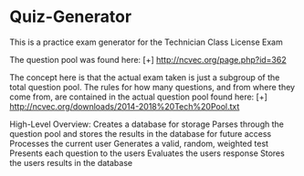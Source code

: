 # Quiz-Generator
This is a practice exam generator for the Technician Class License Exam

The question pool was found here:
[+] http://ncvec.org/page.php?id=362

The concept here is that the actual exam taken is just a subgroup of the total question pool. The rules for how many questions, and from where they come from, are contained in the actual question pool found here:
[+] http://ncvec.org/downloads/2014-2018%20Tech%20Pool.txt

High-Level Overview:
Creates a database for storage
Parses through the question pool and stores the results in the database for future access
Processes the current user
Generates a valid, random, weighted test
Presents each question to the users
Evaluates the users response
Stores the users results in the database
